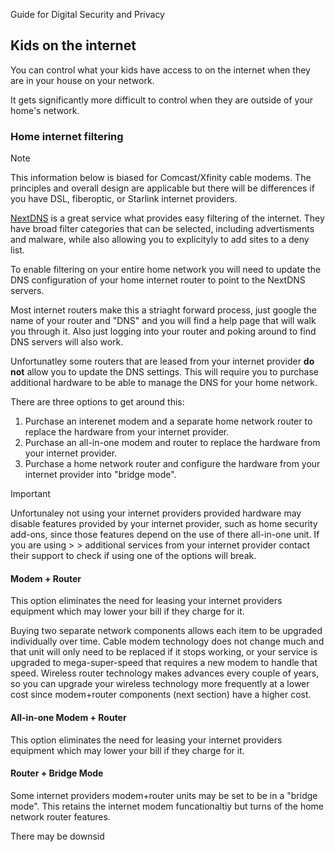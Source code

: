  Guide for Digital Security and Privacy

## Kids on the internet

You can control what your kids have access to on the internet when they are in your house on your network.

It gets significantly more difficult to control when they are outside of your home's network.

### Home internet filtering

> [!NOTE]
> This information below is biased for Comcast/Xfinity cable modems. The principles and overall design are applicable but there will be differences if you have DSL, fiberoptic, or Starlink internet providers.

[NextDNS](nextdns.io) is a great service what provides easy filtering of the internet. They have broad filter categories that can be selected, including advertisments and malware, while also allowing you to explicityly to add sites to a deny list.

To enable filtering on your entire home network you will need to update the DNS configuration of your home internet router to point to the NextDNS servers.

Most internet routers make this a striaght forward process, just google the name of your router and "DNS" and you will find a help page that will walk you through it. Also just logging into your router and poking around to find DNS servers will also work.

Unfortunatley some routers that are leased from your internet provider **do not** allow you to update the DNS settings. This will require you to purchase additional hardware to be able to manage the DNS for your home network.

There are three options to get around this:

1. Purchase an interenet modem and a separate home network router to replace the hardware from your internet provider.
2. Purchase an all-in-one modem and router to replace the hardware from your internet provider.
3. Purchase a home network router and configure the hardware from your internet provider into "bridge mode".

> [!IMPORTANT]
> Unfortunaley not using your internet providers provided hardware may disable features provided by your internet provider, such as home security add-ons, since those features depend on the use of there all-in-one unit. If you are using > > additional services from your internet provider contact their support to check if using one of the options will break.

#### Modem + Router

This option eliminates the need for leasing your internet providers equipment which may lower your bill if they charge for it.

Buying two separate network components allows each item to be upgraded individually over time. Cable modem technology does not change much and that unit will only need to be replaced if it stops working, or your service is upgraded to mega-super-speed that requires a new modem to handle that speed. Wireless router technology makes advances every couple of years, so you can upgrade your wireless technology more frequently at a lower cost since modem+router components (next section) have a higher cost.

#### All-in-one Modem + Router

This option eliminates the need for leasing your internet providers equipment which may lower your bill if they charge for it.

#### Router + Bridge Mode

Some internet providers modem+router units may be set to be in a "bridge mode". This retains the internet modem funcationaltiy but turns of the home network router features.

There may be downsid
